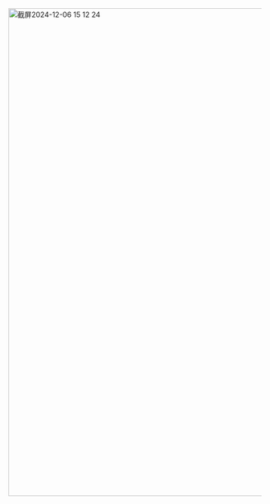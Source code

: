

<img width="971" alt="截屏2024-12-06 15 12 24" src="https://github.com/user-attachments/assets/20ea7773-aa98-4650-bbcb-f8d02ba30c8a">
